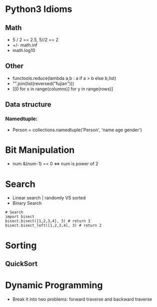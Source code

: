 # Python3 Idioms
## Math
* 5 / 2 == 2.5, 5//2 == 2
* +/- math.inf
* math.log10
## Other
* functools.reduce(lambda a,b : a if a > b else b,list)
* "".join(list(reversed("fujian")))
* [[0 for x in range(columns)] for y in range(rows)]
## Data structure
### Namedtuple:
* Person = collections.namedtuple('Person', 'name age gender')

# Bit Manipulation
* num &(num-1) == 0  ⇔ num is power of 2

# Search
* Linear search | randomly VS sorted
* Binary Search
```python3
# Search
import bisect
bisect.bisect([1,2,3,4], 3) # return 3
bisect.bisect_left([1,2,3,4], 3) # return 2
```


# Sorting
## QuickSort

# Dynamic Programming
* Break it into two problems: forward traverse and backward traverse
